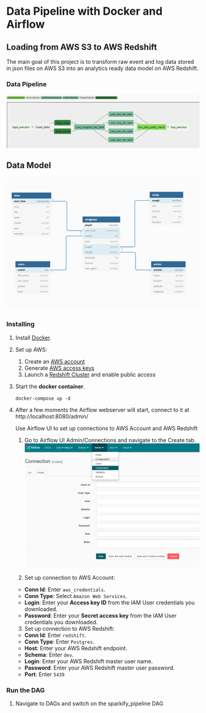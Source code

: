 # Data Pipeline with Docker and Airflow
## Loading from AWS S3 to AWS Redshift

The main goal of this project is to transform raw event and log data stored in json files on AWS S3 into an analytics ready data model on AWS Redshift.

### Data Pipeline
![DAG](./data-pipeline-dag.png)

## Data Model
![model](./data-model.png)

### Installing
1. Install [Docker](https://www.docker.com/get-started).

2. Set up AWS:
    1. Create an [AWS account](https://aws.amazon.com/premiumsupport/knowledge-center/create-and-activate-aws-account/)
    2. Generate [AWS access keys](https://docs.aws.amazon.com/general/latest/gr/aws-sec-cred-types.html)
    3. Launch a [Redshift Cluster](https://docs.aws.amazon.com/redshift/latest/gsg/rs-gsg-launch-sample-cluster.html) and enable public access


3. Start the **docker container**.
    ```
    docker-compose up -d
    ```

4. After a few moments the Airflow webserver will start, connect to it at http://localhost:8080/admin/

    Use Airflow UI to set up connections to AWS Account and AWS Redshift

    1. Go to Airflow UI Admin/Connections and navigate to the Create tab.
    ![AirFlow Admin Panel](./airflow-UI.png)

    2. Set up connection to AWS Account:
      * **Conn Id**: Enter `aws_credentials`.
      * **Conn Type**: Select `Amazon Web Services`.
      * **Login**: Enter your **Access key ID** from the IAM User credentials you downloaded.
      * **Password**: Enter your **Secret access key** from the IAM User credentials you downloaded.

    3. Set up connection to AWS Redshift:
      * **Conn Id**: Enter `redshift`.
      * **Conn Type**: Enter `Postgres`.
      * **Host**: Enter your AWS Redshift endpoint.
      * **Schema**: Enter `dev`.
      * **Login**: Enter your AWS Redshift master user name.
      * **Password**: Enter your AWS Redshift master user password.
      * **Port**: Enter `5439`

### Run the DAG
1. Navigate to DAGs and switch on the sparkify_pipeline DAG
